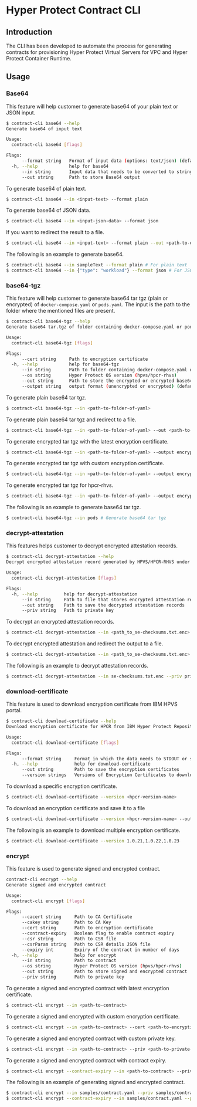 # Hyper Protect Contract CLI

## Introduction

The CLI has been developed to automate the process for generating contracts for provisioning Hyper Protect Virtual Servers for VPC and Hyper Protect Container Runtime.

## Usage

### Base64

This feature will help customer to generate base64 of your plain text or JSON input.

```bash
$ contract-cli base64 --help
Generate base64 of input text

Usage:
  contract-cli base64 [flags]

Flags:
      --format string   Format of input data (options: text/json) (default "text")
  -h, --help            help for base64
      --in string       Input data that needs to be converted to string
      --out string      Path to store Base64 output
```

To generate base64 of plain text.
```bash
$ contract-cli base64 --in <input-text> --format plain
```

To generate base64 of JSON data.
```bash
$ contract-cli base64 --in <input-json-data> --format json
```

If you want to redirect the result to a file.
```bash
$ contract-cli base64 --in <input-text> --format plain --out <path-to-output-file>
```

The following is an example to generate base64.
```bash
$ contract-cli base64 --in sampleText --format plain # For plain text
$ contract-cli base64 --in {"type": "workload"} --format json # For JSON text
```

### base64-tgz

This feature will help customer to generate base64 tar tgz (plain or encrypted) of `docker-compose.yaml` or `pods.yaml`. The input is the path to the folder where the mentioned files are present.

```bash
$ contract-cli base64-tgz --help
Generate base64 tar.tgz of folder containing docker-compose.yaml or pods.yaml

Usage:
  contract-cli base64-tgz [flags]

Flags:
      --cert string     Path to encryption certificate
  -h, --help            help for base64-tgz
      --in string       Path to folder containing docker-compose.yaml or pods.yaml
      --os string       Hyper Protect OS version (hpvs/hpcr-rhvs)
      --out string      Path to store the encrypted or encrypted base64 tar tgz
      --output string   output format (unencrypted or encrypted) (default "plain")
```

To generate plain base64 tar tgz.
```bash
$ contract-cli base64-tgz --in <path-to-folder-of-yaml> 
```

To generate plain base64 tar tgz and redirect to a file.
```bash
$ contract-cli base64-tgz --in <path-to-folder-of-yaml> --out <path-to-output-file>
```

To generate encrypted tar tgz with the latest encryption certificate.
```bash
$ contract-cli base64-tgz --in <path-to-folder-of-yaml> --output encrypt
```

To generate encrypted tar tgz with custom encryption certificate.
```bash
$ contract-cli base64-tgz --in <path-to-folder-of-yaml> --output encrypt --cert <path-to-encryption-certificate>
```

To generate encrypted tar tgz for hpcr-rhvs.
```bash
$ contract-cli base64-tgz --in <path-to-folder-of-yaml> --output encrypt --os hpcr-rhvs
```

The following is an example to generate base64 tar tgz.
```bash
$ contract-cli base64-tgz --in pods # Generate base64 tar tgz
```

### decrypt-attestation

This features helps customer to decrypt encrypted attestation records.

```bash
$ contract-cli decrypt-attestation --help
Decrypt encrypted attestation record generated by HPVS/HPCR-RHVS under /var/hyperprotect/se-checksums.txt.enc

Usage:
  contract-cli decrypt-attestation [flags]

Flags:
  -h, --help          help for decrypt-attestation
      --in string     Path to file that stores encrypted attestation records (default "build/se-checksums.txt.enc")
      --out string    Path to save the decrypted attestation records
      --priv string   Path to private key
```

To decrypt an encrypted attestation records.
```bash
$ contract-cli decrypt-attestation --in <path_to_se-checksums.txt.enc> --priv <path_to_private_key>
```

To decrypt encrypted attestation and redirect the output to a file.
```bash
$ contract-cli decrypt-attestation --in <path_to_se-checksums.txt.enc> --priv <path_to_private_key> --out <path-to-output-file>
```

The following is an example to decrypt attestation records.
```bash
$ contract-cli decrypt-attestation --in se-checksums.txt.enc --priv private.pem
```

### download-certificate

This feature is used to download encryption certificate from IBM HPVS portal.

```bash
$ contract-cli download-certificate --help
Download encryption certificate for HPCR from IBM Hyper Protect Repository

Usage:
  contract-cli download-certificate [flags]

Flags:
      --format string     Format in which the data needs to STDOUT or saved in file (default "json")
  -h, --help              help for download-certificate
      --out string        Path to save the encryption certificates
      --version strings   Versions of Encryption Certificates to download, Seperated by coma(,)
```

To download a specific encryption certificate.
```bash
$ contract-cli download-certificate --version <hpcr-version-name>
```

To download an encryption certificate and save it to a file
```bash
$ contract-cli download-certificate --version <hpcr-version-name> --out <path-to-output-file>
```

The following is an example to download multiple encryption certificate.
```bash
$ contract-cli download-certificate --version 1.0.21,1.0.22,1.0.23
```

### encrypt

This feature is used to generate signed and encrypted contract.

```bash
contract-cli encrypt --help
Generate signed and encrypted contract

Usage:
  contract-cli encrypt [flags]

Flags:
      --cacert string     Path to CA Certificate
      --cakey string      Path to CA Key
      --cert string       Path to encryption certificate
      --contract-expiry   Boolean flag to enable contract expiry
      --csr string        Path to CSR file
      --csrParam string   Path to CSR details JSON file
      --expiry int        Expiry of the contract in number of days
  -h, --help              help for encrypt
      --in string         Path to contract
      --os string         Hyper Protect OS version (hpvs/hpcr-rhvs)
      --out string        Path to store signed and encrypted contract
      --priv string       Path to private key
```

To generate a signed and encrypted contract with latest encryption certificate.
```bash
$ contract-cli encrypt --in <path-to-contract> 
```

To generate a signed and encrypted with custom encryption certificate.
```bash
$ contract-cli encrypt --in <path-to-contract> --cert <path-to-encryption-certificate>
```

To generate a signed and encrypted contract with custom private key.
```bash
$ contract-cli encrypt --in <path-to-contract> --priv <path-to-private-key>
```

To generate a signed and encrypted contract with contract expiry.
```bash
$ contract-cli encrypt --contract-expiry --in <path-to-contract> --priv <path-to-private-key> --cacert <path-to-ca-cert> --cakey <path-to-ca-key> --csr <path-to-csr-path> --expiry <expiry-number>
```

The following is an example of generating signed and encrypted contract.
```bash
$ contract-cli encrypt --in samples/contract.yaml --priv samples/contract-expiry/private.pem # Generate signed and encrypted contract
$ contract-cli encrypt --contract-expiry --in samples/contract.yaml --priv samples/contract-expiry/private.pem --cacert samples/contract-expiry/personal_ca.crt --cakey samples/contract-expiry/personal_ca.pem --csr samples/contract-expiry/csr.pem --expiry 100 # Generate signed and encrypted contract with contract expiry
```
